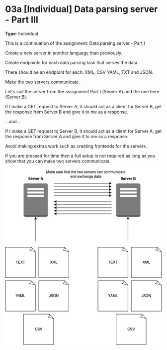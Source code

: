 # 03a [Individual] Data parsing server - Part III

**Type**: Individual

This is a continuation of the assignment: Data parsing server - Part I

Create a new server in another language than previously. 

Create endpoints for each data parsing task that serves the data. 

There should be an endpoint for each: XML, CSV YAML, TXT and JSON. 

Make the two servers communicate. 

Let's call the server from the assignment Part I (Server A) and the one here (Server B).

If I make a GET request to Server A, it should act as a client for Server B, get the response from Server B and give it to me as a response. 

...and...

If I make a GET request to Server B, it should act as a client for Server A, get the response from Server A and give it to me as a response.

Avoid making extraa work such as creating frontends for the servers.

If you are pressed for time then a full setup is not required as long as you show that you can make two servers communicate.

<img src="./Data_parsing_server_Part_III.png">


<!-- **Hand-in**: Submit links to the relevant folders in your Github repository. -->